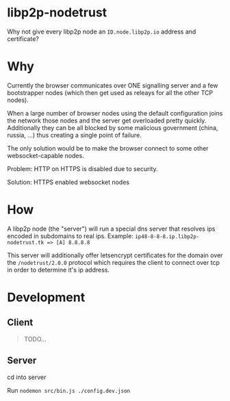 # libp2p-nodetrust

Why not give every libp2p node an `ID.node.libp2p.io` address and certificate?

# Why

Currently the browser communicates over ONE signalling server and a few bootstrapper nodes (which then get used as releays for all the other TCP nodes).

When a large number of browser nodes using the default configuration joins the network those nodes and the server get overloaded pretty quickly.
Additionally they can be all blocked by some malicious government (china, russia, ...) thus creating a single point of failure.

The only solution would be to make the browser connect to some other websocket-capable nodes.

Problem: HTTP on HTTPS is disabled due to security.

Solution: HTTPS enabled websocket nodes

# How

A libp2p node (the "server") will run a special dns server that resolves ips encoded in subdomains to real ips. Example: `ip48-8-8-8.ip.libp2p-nodetrust.tk => [A] 8.8.8.8`

This server will additionally offer letsencrypt certificates for the domain over the `/nodetrust/2.0.0` protocol which requires the client to connect over tcp in order to determine it's ip address.

<!-- Additionally /nodetrust/discovery/1.0.0/ can be used to discover other nodes using this service (so the browser can find the wss nodes faster) -->

# Development

## Client
<!-- Run `nodemon test-client.js -d 1` -->
> TODO...

## Server
cd into server

Run `nodemon src/bin.js ./config.dev.json`
